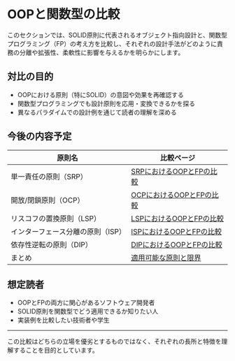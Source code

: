 # OOPと関数型の比較

このセクションでは、SOLID原則に代表されるオブジェクト指向設計と、関数型プログラミング（FP）の考え方を比較し、それぞれの設計手法がどのように責務の分離や拡張性、柔軟性に影響を与えるかを明らかにします。

## 対比の目的

- OOPにおける原則（特にSOLID）の意図や効果を再確認する
- 関数型プログラミングでも設計原則を応用・変換できるかを探る
- 異なるパラダイムでの設計例を通じて読者の理解を深める

## 今後の内容予定

| 原則名 | 比較ページ |
|--------|-------------|
| 単一責任の原則（SRP） | [SRPにおけるOOPとFPの比較](./srp-oop-vs-fp.md) |
| 開放/閉鎖原則（OCP） | [OCPにおけるOOPとFPの比較](./ocp-oop-vs-fp.md) |
| リスコフの置換原則（LSP） | [LSPにおけるOOPとFPの比較](./lsp-oop-vs-fp.md) |
| インターフェース分離の原則（ISP） | [ISPにおけるOOPとFPの比較](./isp-oop-vs-fp.md) |
| 依存性逆転の原則（DIP） | [DIPにおけるOOPとFPの比較](./dip-oop-vs-fp.md) |
| まとめ | [適用可能な原則と限界](./summary.md) |

## 想定読者

- OOPとFPの両方に関心があるソフトウェア開発者
- SOLID原則を関数型でどう適用できるか知りたい人
- 実装例を比較したい技術者や学生

---
この比較はどちらの立場を優劣とするものではなく、それぞれの長所と特徴を理解することを目的としています。
